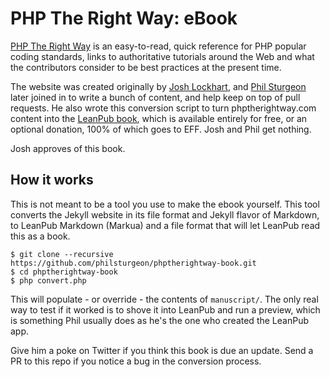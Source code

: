 # PHP The Right Way: eBook

[PHP The Right Way](http://www.phptherightway.com/) is an easy-to-read, quick
reference for PHP popular coding standards, links to authoritative tutorials
around the Web and what the contributors consider to be best practices at the
present time.

The website was created originally by [Josh Lockhart], and [Phil Sturgeon] later
joined in to write a bunch of content, and help keep on top of pull requests. He
also wrote this conversion script to turn phptherightway.com content into the
[LeanPub book], which is available entirely for free, or an optional donation,
100% of which goes to EFF. Josh and Phil get nothing.

Josh approves of this book.

## How it works

This is not meant to be a tool you use to make the ebook yourself. This tool
converts the Jekyll website in its file format and Jekyll flavor of Markdown,
to LeanPub Markdown (Markua) and a file format that will let LeanPub read this
as a book.

```
$ git clone --recursive https://github.com/philsturgeon/phptherightway-book.git
$ cd phptherightway-book
$ php convert.php
```

This will populate - or override - the contents of `manuscript/`. The only real
way to test if it worked is to shove it into LeanPub and run a preview, which is
something Phil usually does as he's the one who created the LeanPub app.

Give him a poke on Twitter if you think this book is due an update. Send a PR
to this repo if you notice a bug in the conversion process.

[Josh Lockhart]: http://www.joshlockhart.com/
[Phil Sturgeon]: https://philsturgeon.uk/
[LeanPub book]: https://leanpub.com/phptherightway
